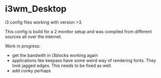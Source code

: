 # i3wm_Desktop

i3 config files working with version >3.

This config is build for a 2 monitor setup and was compiled from different sources all over the internet.

Work in progress:
- get the bandwith in i3blocks working again
- applications like keepass have some weird way of rendering fonts. They look jagged edges. This needs to be fixed as well.
- add conky perhaps
